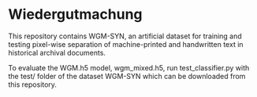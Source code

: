 # Wiedergutmachung
This repository contains WGM-SYN, an artificial dataset for training and testing 
pixel-wise separation of machine-printed and handwritten text in historical archival documents.

To evaluate the WGM.h5 model, wgm_mixed.h5, run test_classifier.py with the test/ folder of the dataset 
WGM-SYN which can be downloaded from this repository.

